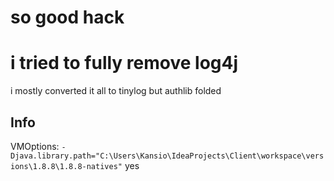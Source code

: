 # so good hack

# i tried to fully remove log4j
i mostly converted it all to tinylog but authlib folded

## Info
VMOptions: `-Djava.library.path="C:\Users\Kansio\IdeaProjects\Client\workspace\versions\1.8.8\1.8.8-natives"` 
yes
